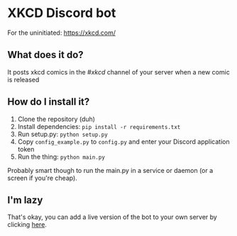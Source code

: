 # XKCD Discord bot
For the uninitiated: https://xkcd.com/
## What does it do?
It posts xkcd comics in the *#xkcd* channel of your server when a new comic is released

## How do I install it?
1. Clone the repository (duh)
2. Install dependencies: `pip install -r requirements.txt`
2. Run setup.py: `python setup.py`
3. Copy `config_example.py` to `config.py` and enter your Discord application token
4. Run the thing: `python main.py`

Probably smart though to run the main.py in a service or daemon (or a screen if you're cheap).

## I'm lazy
That's okay, you can add a live version of the bot to your own server by clicking [here](https://discord.com/api/oauth2/authorize?client_id=839927624327495701&permissions=2064&scope=bot).
